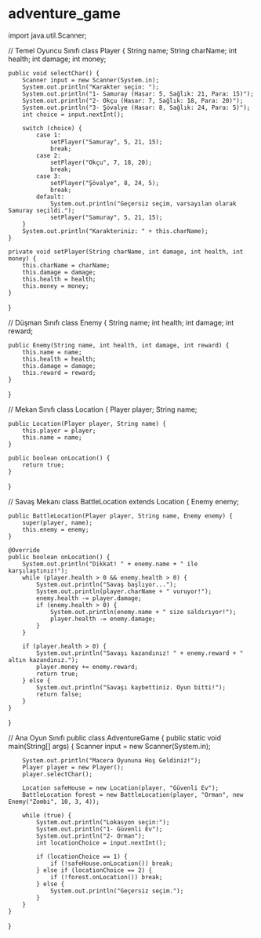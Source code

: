 # adventure_game

import java.util.Scanner;

// Temel Oyuncu Sınıfı
class Player {
    String name;
    String charName;
    int health;
    int damage;
    int money;

    public void selectChar() {
        Scanner input = new Scanner(System.in);
        System.out.println("Karakter seçin: ");
        System.out.println("1- Samuray (Hasar: 5, Sağlık: 21, Para: 15)");
        System.out.println("2- Okçu (Hasar: 7, Sağlık: 18, Para: 20)");
        System.out.println("3- Şövalye (Hasar: 8, Sağlık: 24, Para: 5)");
        int choice = input.nextInt();

        switch (choice) {
            case 1:
                setPlayer("Samuray", 5, 21, 15);
                break;
            case 2:
                setPlayer("Okçu", 7, 18, 20);
                break;
            case 3:
                setPlayer("Şövalye", 8, 24, 5);
                break;
            default:
                System.out.println("Geçersiz seçim, varsayılan olarak Samuray seçildi.");
                setPlayer("Samuray", 5, 21, 15);
        }
        System.out.println("Karakteriniz: " + this.charName);
    }

    private void setPlayer(String charName, int damage, int health, int money) {
        this.charName = charName;
        this.damage = damage;
        this.health = health;
        this.money = money;
    }
}

// Düşman Sınıfı
class Enemy {
    String name;
    int health;
    int damage;
    int reward;

    public Enemy(String name, int health, int damage, int reward) {
        this.name = name;
        this.health = health;
        this.damage = damage;
        this.reward = reward;
    }
}

// Mekan Sınıfı
class Location {
    Player player;
    String name;

    public Location(Player player, String name) {
        this.player = player;
        this.name = name;
    }

    public boolean onLocation() {
        return true;
    }
}

// Savaş Mekanı
class BattleLocation extends Location {
    Enemy enemy;

    public BattleLocation(Player player, String name, Enemy enemy) {
        super(player, name);
        this.enemy = enemy;
    }

    @Override
    public boolean onLocation() {
        System.out.println("Dikkat! " + enemy.name + " ile karşılaştınız!");
        while (player.health > 0 && enemy.health > 0) {
            System.out.println("Savaş başlıyor...");
            System.out.println(player.charName + " vuruyor!");
            enemy.health -= player.damage;
            if (enemy.health > 0) {
                System.out.println(enemy.name + " size saldırıyor!");
                player.health -= enemy.damage;
            }
        }

        if (player.health > 0) {
            System.out.println("Savaşı kazandınız! " + enemy.reward + " altın kazandınız.");
            player.money += enemy.reward;
            return true;
        } else {
            System.out.println("Savaşı kaybettiniz. Oyun bitti!");
            return false;
        }
    }
}

// Ana Oyun Sınıfı
public class AdventureGame {
    public static void main(String[] args) {
        Scanner input = new Scanner(System.in);

        System.out.println("Macera Oyununa Hoş Geldiniz!");
        Player player = new Player();
        player.selectChar();

        Location safeHouse = new Location(player, "Güvenli Ev");
        BattleLocation forest = new BattleLocation(player, "Orman", new Enemy("Zombi", 10, 3, 4));

        while (true) {
            System.out.println("Lokasyon seçin:");
            System.out.println("1- Güvenli Ev");
            System.out.println("2- Orman");
            int locationChoice = input.nextInt();

            if (locationChoice == 1) {
                if (!safeHouse.onLocation()) break;
            } else if (locationChoice == 2) {
                if (!forest.onLocation()) break;
            } else {
                System.out.println("Geçersiz seçim.");
            }
        }
    }
}
